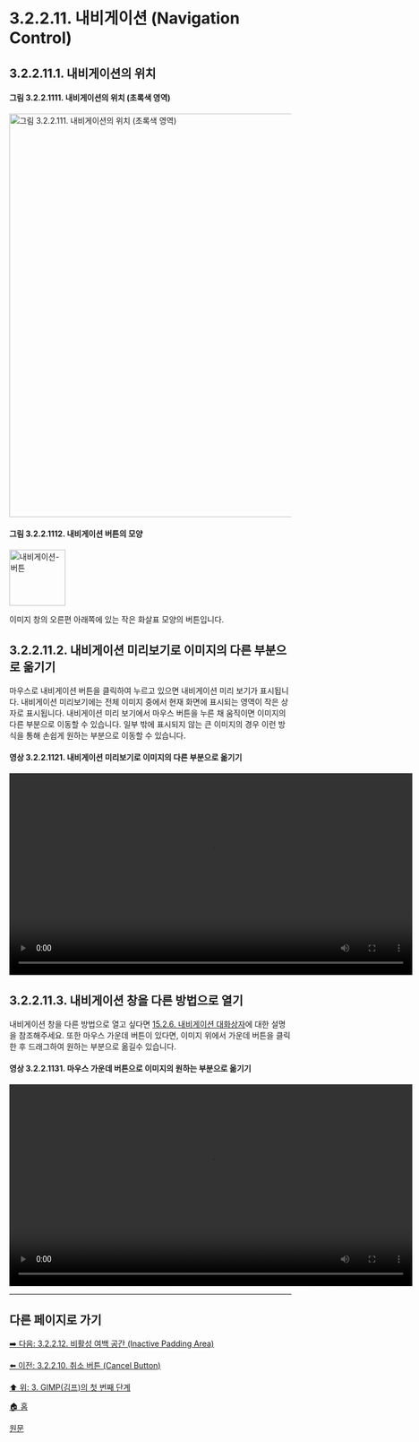 # 3.2.2.11. 내비게이션 (Navigation Control)
## 3.2.2.11.1. 내비게이션의 위치
#### 그림 3.2.2.1111. 내비게이션의 위치 (초록색 영역)
<img width="720" alt="그림 3.2.2.111. 내비게이션의 위치 (초록색 영역)" environment="MacOS:Sonoma 14.2.1 GIMP 2.10.36" src="https://github.com/wonder13662/gimp/assets/15767104/529f87f9-d8b4-45cd-a7e8-3993c1b5f23c">

#### 그림 3.2.2.1112. 내비게이션 버튼의 모양
<img width="100" alt="내비게이션-버튼" environment="MacOS:Sonoma 14.2.1 GIMP 2.10.36" src="https://github.com/wonder13662/gimp/assets/15767104/6c9cd4a7-8fd1-4d6c-8f0e-6db56f821508">

이미지 창의 오른편 아래쪽에 있는 작은 화살표 모양의 버튼입니다.

## 3.2.2.11.2. 내비게이션 미리보기로 이미지의 다른 부분으로 옮기기
마우스로 내비게이션 버튼을 클릭하여 누르고 있으면 내비게이션 미리 보기가 표시됩니다. 내비게이션 미리보기에는 전체 이미지 중에서 현재 화면에 표시되는 영역이 작은 상자로 표시됩니다. 내비게이션 미리 보기에서 마우스 버튼을 누른 채 움직이면 이미지의 다른 부분으로 이동할 수 있습니다. 일부 밖에 표시되지 않는 큰 이미지의 경우 이런 방식을 통해 손쉽게 원하는 부분으로 이동할 수 있습니다.

#### 영상 3.2.2.1121. 내비게이션 미리보기로 이미지의 다른 부분으로 옮기기
<video controls="controls" width="720" environment="MacOS:Sonoma 14.2.1 GIMP 2.10.36" src="https://github.com/wonder13662/gimp/assets/15767104/b3082a40-da2a-4105-9f6b-8f0657354098"></video>

## 3.2.2.11.3. 내비게이션 창을 다른 방법으로 열기
내비게이션 창을 다른 방법으로 열고 싶다면 [15.2.6. 내비게이션 대화상자](./15-02-06-navigation-dialog.md)에 대한 설명을 참조해주세요. 또한 마우스 가운데 버튼이 있다면, 이미지 위에서 가운데 버튼을 클릭한 후 드래그하여 원하는 부분으로 옮길수 있습니다.

#### 영상 3.2.2.1131. 마우스 가운데 버튼으로 이미지의 원하는 부분으로 옮기기
<video controls="controls" width="720" environment="MacOS:Sonoma 14.2.1 GIMP 2.10.36" src="https://github.com/wonder13662/gimp/assets/15767104/1b8b315c-e71d-4414-926e-6daef83183ed"></video>

***

## 다른 페이지로 가기
[➡️ 다음: 3.2.2.12. 비활성 여백 공간 (Inactive Padding Area)](./03-02-02-image-windowx-12-inactive-padding-area.md)

[⬅️ 이전: 3.2.2.10. 취소 버튼 (Cancel Button)](./03-02-02-image-windowx-10-cancel-button.md)

[⬆️ 위: 3. GIMP(김프)의 첫 번째 단계](./03-00-first-step-with-gimp.md)

[🏠 홈](./00-home.md)

[원문](https://docs.gimp.org/2.10/ko/gimp-image-window.html)
